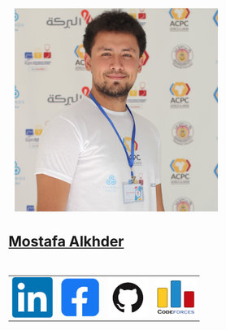 <!-- Mostafa Alkhder -->
<tr>
        <td align="center" width="600">
        &nbsp;&nbsp
            <a href="https://github.com/MostafaAlkhder">
                <img src="./readme-Images/Mostafa-Alkhder-logo.JPG" width="400">
                <br>
                <h1>Mostafa Alkhder</h1>
            </a>
            <br>            
            <table>
                <tr> 
                    <!-- LINKED IN -->
                    <td>
                        <a href="https://www.linkedin.com/in/mostafa-alkhder-08520a305">
                            <img src="./readme-Images/linkedin-logo.png" width="80">
                        </a>
                    </td>
                    <!--// LINKED IN //-->
                    <!-- FACEBOOK -->
                    <td>
                        <a href="https://www.facebook.com/Mostafa.Ali.Alkhder/">
                            <img src="./readme-Images/facebook-logo.png" width="80">
                        </a>
                    </td>
                    <!--// FACEBOOK //-->
                    <!-- GITHUB -->
                    <td>
                        <a href="https://github.com/MostafaAlkhder">
                            <img src="./readme-Images/github-logo.png" width="80">
                        </a>
                    </td>
                    <!--// GITHUB //-->
                    <!-- CODEFORCES -->
                    <td>
                        <a href="https://codeforces.com/profile/Mostafa_Alkhder">
                            <img src="./readme-Images/codeforces-logo.png" width="80">
                        </a>
                    </td>
                    <!--// CODEFORCES //-->
                </tr>
            </table>            
        </td>
    </tr>
<!-- Mostafa Alkhder -->
</table>
